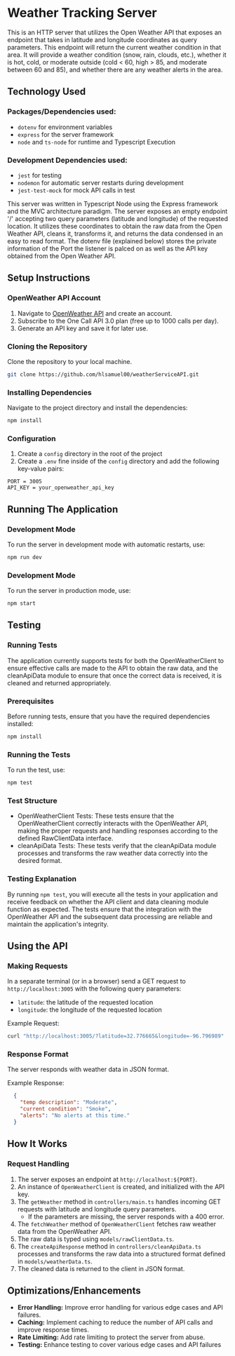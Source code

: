 # Weather Tracking Server
This is an HTTP server that utilizes the Open Weather API that exposes an endpoint that takes in latitude and longitude coordinates as query parameters. This endpoint will return the current weather condition in that area. It will provide a weather condition (snow, rain, clouds, etc.), whether it is hot, cold, or moderate outside (cold < 60, high > 85, and moderate between 60 and 85), and whether there are any weather alerts in the area.
 
## Technology Used
 
### Packages/Dependencies used:
- `dotenv` for environment variables
- `express` for the server framework
- `node` and `ts-node` for runtime and Typescript Execution

### Development Dependencies used:
- `jest` for testing 
- `nodemon` for automatic server restarts during development
- `jest-test-mock` for mock API calls in test

This server was written in Typescript Node using the Express framework and the MVC architecture paradigm. The server exposes an empty endpoint '/' accepting two query parameters (latitude and longitude) of the requested location. It utilizes these coordinates to obtain the raw data from the Open Weather API, cleans it, transforms it, and returns the data condensed in an easy to read format. The dotenv file (explained below) stores the private information of the Port the listener is palced on as well as the API key obtained from the Open Weather API.

## Setup Instructions

### OpenWeather API Account
1. Navigate to [OpenWeather API](https://openweathermap.org/api) and create an account.
2. Subscribe to the One Call API 3.0 plan (free up to 1000 calls per day).
3. Generate an API key and save it for later use.

### Cloning the Repository
Clone the repository to your local machine.
```bash
git clone https://github.com/hlsamuel00/weatherServiceAPI.git
```

### Installing Dependencies
Navigate to the project directory and install the dependencies:
```bash
npm install
```
### Configuration
1. Create a `config` directory in the root of the project
2. Create a `.env` fine inside of the `config` directory and add the following key-value pairs:
```
PORT = 3005
API_KEY = your_openweather_api_key
```
## Running The Application

### Development Mode
To run the server in development mode with automatic restarts, use:
```bash
npm run dev
```

### Development Mode
To run the server in production mode, use:
```bash
npm start
```

## Testing

### Running Tests
The application currently supports tests for both the OpenWeatherClient to ensure effective calls are made to the API to obtain the raw data, and the cleanApiData module to ensure that once the correct data is received, it is cleaned and returned appropriately.

### Prerequisites
Before running tests, ensure that you have the required dependencies installed: 
```bash
npm install
```

### Running the Tests
To run the test, use:
```bash
npm test
```
### Test Structure
- OpenWeatherClient Tests: These tests ensure that the OpenWeatherClient correctly interacts with the OpenWeather API, making the proper requests and handling responses according to the defined RawClientData interface.
- cleanApiData Tests: These tests verify that the cleanApiData module processes and transforms the raw weather data correctly into the desired format.

### Testing Explanation
By running `npm test`, you will execute all the tests in your application and receive feedback on whether the API client and data cleaning module function as expected. The tests ensure that the integration with the OpenWeather API and the subsequent data processing are reliable and maintain the application's integrity.

## Using the API

### Making Requests
In a separate terminal (or in a browser) send a GET request to `http://localhost:3005` with the following query parameters:
- `latitude`: the latitude of the requested location
- `longitude`: the longitude of the requested location

Example Request:
```bash
curl "http://localhost:3005/?latitude=32.776665&longitude=-96.796989"
```

### Response Format
The server responds with weather data in JSON format. 

Example Response:
```json
  {
    "temp description": "Moderate",
    "current condition": "Smoke",
    "alerts": "No alerts at this time."
  }
```

## How It Works

### Request Handling
1. The server exposes an endpoint at `http://localhost:${PORT}`.
2. An instance of `OpenWeatherClient` is created, and initialized with the API key.
3. The `getWeather` method in `controllers/main.ts` handles incoming GET requests with latitude and longitude query parameters.
   - If the parameters are missing, the server responds with a 400 error.
4. The `fetchWeather` method of `OpenWeatherClient` fetches raw weather data from the OpenWeather API.
5. The raw data is typed using `models/rawClientData.ts`.
6. The `createApiResponse` method in `controllers/cleanApiData.ts` processes and transforms the raw data into a structured format defined in `models/weatherData.ts`.
7. The cleaned data is returned to the client in JSON format.
 
## Optimizations/Enhancements

- **Error Handling:** Improve error handling for various edge cases and API failures.
- **Caching:** Implement caching to reduce the number of API calls and improve response times.
- **Rate Limiting:** Add rate limiting to protect the server from abuse.
- **Testing:** Enhance testing to cover various edge cases and API failures
